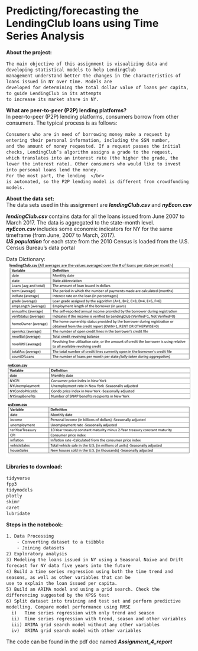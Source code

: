 # Predicting/forecasting the LendingClub loans using Time Series Analysis

<b> About the project: </b>

    The main objective of this assignment is visualizing data and developing statistical models to help LendingClub 
    management understand better the changes in the characteristics of loans issued in NY over time. Models are 
    developed for determining the total dollar value of loans per capita, to guide LendingClub in its attempts 
    to increase its market share in NY.

<b> What are peer-to-peer (P2P) lending platforms?  </b>    
In peer-to-peer (P2P) lending platforms, consumers borrow from other consumers. The typical process is as follows: </br>
  
    Consumers who are in need of borrowing money make a request by entering their personal information, including the SSN number, 
    and the amount of money requested. If a request passes the initial checks, LendingClub’s algorithm assigns a grade to the request,
    which translates into an interest rate (the higher the grade, the lower the interest rate). Other consumers who would like to invest 
    into personal loans lend the money. 
    For the most part, the lending  </br>
    is automated, so the P2P lending model is different from crowdfunding models. 
  
<b> About the data set: </b> </br>
The data sets used in this assignment are <i><b> lendingClub.csv </b></i> and <i><b> nyEcon.csv </b></i> </br>

<i><b> lendingClub.csv </b></i> contains data for all the loans issued from June 2007 to March 2017. The data is aggregated to the state-month level. </br>
<i><b> nyEcon.csv </b></i> includes some economic indicators for NY for the same timeframe (from June, 2007 to March, 2017). </br>
<i><b> US population </b></i> for each state from the 2010 Census is loaded from the U.S. Census Bureau’s data portal

Data Dictionary:
![](Images/lendingClub.PNG)<br/>
![](Images/nyEcon.PNG)<br/>
![](Images/usEcon.PNG)<br/>

<b> Libraries to download: </b> </br>

    tidyverse
    fpp3
    tidymodels
    plotly
    skimr
    caret
    lubridate

<b> Steps in the notebook:</b> </br>

    1. Data Processing
        - Converting dataset to a tsibble
        - Joining datasets
    2) Exploratory analysis 
    3) Modeling the loans issued in NY using a Seasonal Naive and Drift forecast for NY data five years into the future
    4) Build a time series regression using both the time trend and seasons, as well as other variables that can be 
    use to explain the loan issued per capita.
    5) Build an ARIMA model and using a grid search. Check the differencing suggested by the KPSS test
    6) Split dataset into training and test set and perform predictive modelling. Compare model performance using RMSE
      i)   Time series regression with only trend and season
      ii)  Time series regression with trend, season and other variables
      iii) ARIMA grid search model without any other variables
      iv)  ARIMA grid search model with other variables


  The code can be found in the pdf doc named <i> <b> Assignment_4_report </b> </i>
